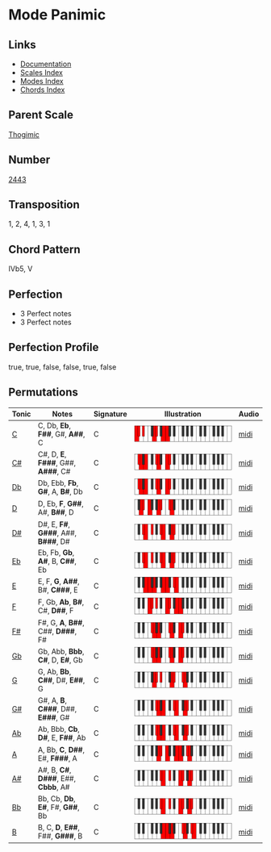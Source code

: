 # Mode Panimic

## Links

- [Documentation](README.md)
- [Scales Index](Scales.md)
- [Modes Index](Modes.md)
- [Chords Index](Chords.md)

## Parent Scale

[Thogimic](ScaleThogimic.md)

## Number

[2443](https://ianring.com/musictheory/scales/2443)

## Transposition

1, 2, 4, 1, 3, 1

## Chord Pattern

IVb5, V

## Perfection

- 3 Perfect notes
- 3 Perfect notes

## Perfection Profile

true, true, false, false, true, false

## Permutations

| Tonic | Notes | Signature | Illustration | Audio |
|-------|-------|-----------|--------------|-------|
| [C](ModeCNaturalPanimic.md) | C, Db, **Eb**, **F##**, G#, **A##**, C | C | ![CNaturalPanimic](ModeCNaturalPanimic.png) | [midi](https://github.com/edipermadi/music/blob/main/docs/ModeCNaturalPanimic.mid?raw=true) |
| [C#](ModeCSharpPanimic.md) | C#, D, **E**, **F###**, G##, **A###**, C# | C | ![CSharpPanimic](ModeCSharpPanimic.png) | [midi](https://github.com/edipermadi/music/blob/main/docs/ModeCSharpPanimic.mid?raw=true) |
| [Db](ModeDFlatPanimic.md) | Db, Ebb, **Fb**, **G#**, A, **B#**, Db | C | ![DFlatPanimic](ModeDFlatPanimic.png) | [midi](https://github.com/edipermadi/music/blob/main/docs/ModeDFlatPanimic.mid?raw=true) |
| [D](ModeDNaturalPanimic.md) | D, Eb, **F**, **G##**, A#, **B##**, D | C | ![DNaturalPanimic](ModeDNaturalPanimic.png) | [midi](https://github.com/edipermadi/music/blob/main/docs/ModeDNaturalPanimic.mid?raw=true) |
| [D#](ModeDSharpPanimic.md) | D#, E, **F#**, **G###**, A##, **B###**, D# | C | ![DSharpPanimic](ModeDSharpPanimic.png) | [midi](https://github.com/edipermadi/music/blob/main/docs/ModeDSharpPanimic.mid?raw=true) |
| [Eb](ModeEFlatPanimic.md) | Eb, Fb, **Gb**, **A#**, B, **C##**, Eb | C | ![EFlatPanimic](ModeEFlatPanimic.png) | [midi](https://github.com/edipermadi/music/blob/main/docs/ModeEFlatPanimic.mid?raw=true) |
| [E](ModeENaturalPanimic.md) | E, F, **G**, **A##**, B#, **C###**, E | C | ![ENaturalPanimic](ModeENaturalPanimic.png) | [midi](https://github.com/edipermadi/music/blob/main/docs/ModeENaturalPanimic.mid?raw=true) |
| [F](ModeFNaturalPanimic.md) | F, Gb, **Ab**, **B#**, C#, **D##**, F | C | ![FNaturalPanimic](ModeFNaturalPanimic.png) | [midi](https://github.com/edipermadi/music/blob/main/docs/ModeFNaturalPanimic.mid?raw=true) |
| [F#](ModeFSharpPanimic.md) | F#, G, **A**, **B##**, C##, **D###**, F# | C | ![FSharpPanimic](ModeFSharpPanimic.png) | [midi](https://github.com/edipermadi/music/blob/main/docs/ModeFSharpPanimic.mid?raw=true) |
| [Gb](ModeGFlatPanimic.md) | Gb, Abb, **Bbb**, **C#**, D, **E#**, Gb | C | ![GFlatPanimic](ModeGFlatPanimic.png) | [midi](https://github.com/edipermadi/music/blob/main/docs/ModeGFlatPanimic.mid?raw=true) |
| [G](ModeGNaturalPanimic.md) | G, Ab, **Bb**, **C##**, D#, **E##**, G | C | ![GNaturalPanimic](ModeGNaturalPanimic.png) | [midi](https://github.com/edipermadi/music/blob/main/docs/ModeGNaturalPanimic.mid?raw=true) |
| [G#](ModeGSharpPanimic.md) | G#, A, **B**, **C###**, D##, **E###**, G# | C | ![GSharpPanimic](ModeGSharpPanimic.png) | [midi](https://github.com/edipermadi/music/blob/main/docs/ModeGSharpPanimic.mid?raw=true) |
| [Ab](ModeAFlatPanimic.md) | Ab, Bbb, **Cb**, **D#**, E, **F##**, Ab | C | ![AFlatPanimic](ModeAFlatPanimic.png) | [midi](https://github.com/edipermadi/music/blob/main/docs/ModeAFlatPanimic.mid?raw=true) |
| [A](ModeANaturalPanimic.md) | A, Bb, **C**, **D##**, E#, **F###**, A | C | ![ANaturalPanimic](ModeANaturalPanimic.png) | [midi](https://github.com/edipermadi/music/blob/main/docs/ModeANaturalPanimic.mid?raw=true) |
| [A#](ModeASharpPanimic.md) | A#, B, **C#**, **D###**, E##, **Cbbb**, A# | C | ![ASharpPanimic](ModeASharpPanimic.png) | [midi](https://github.com/edipermadi/music/blob/main/docs/ModeASharpPanimic.mid?raw=true) |
| [Bb](ModeBFlatPanimic.md) | Bb, Cb, **Db**, **E#**, F#, **G##**, Bb | C | ![BFlatPanimic](ModeBFlatPanimic.png) | [midi](https://github.com/edipermadi/music/blob/main/docs/ModeBFlatPanimic.mid?raw=true) |
| [B](ModeBNaturalPanimic.md) | B, C, **D**, **E##**, F##, **G###**, B | C | ![BNaturalPanimic](ModeBNaturalPanimic.png) | [midi](https://github.com/edipermadi/music/blob/main/docs/ModeBNaturalPanimic.mid?raw=true) |
